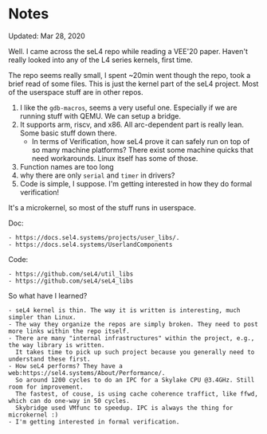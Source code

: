 # Notes

Updated: Mar 28, 2020

Well. I came across the seL4 repo while reading a VEE'20 paper.
Haven't really looked into any of the L4 series kernels, first time.

The repo seems really small, I spent ~20min went though the repo, took a brief read of some files. This is just the kernel part of the seL4 project. Most of the userspace stuff are in other repos.

1. I like the `gdb-macros`, seems a very useful one. Especially if we are running stuff with QEMU. We can setup a bridge.
2. It supports arm, riscv, and x86. All arc-dependent part is really lean. Some basic stuff down there.
     - In terms of Verification, how seL4 prove it can safely run on top of so many machine platforms? There exist some machine quicks that need workarounds. Linux itself has some of those.
3. Function names are too long
4. why there are only `serial` and `timer` in drivers?
5. Code is simple, I suppose. I'm getting interested in how they do formal verification!

It's a microkernel, so most of the stuff runs in userspace.

Doc:

    - https://docs.sel4.systems/projects/user_libs/.
    - https://docs.sel4.systems/UserlandComponents
Code:

    - https://github.com/seL4/util_libs
    - https://github.com/seL4/seL4_libs

So what have I learned?

    - seL4 kernel is thin. The way it is written is interesting, much simpler than Linux.
    - The way they organize the repos are simply broken. They need to post more links within the repo itself.
    - There are many "internal infrastructures" within the project, e.g., the way library is written.
      It takes time to pick up such project because you generally need to understand these first.
    - How seL4 performs? They have a web:https://sel4.systems/About/Performance/.
      So around 1200 cycles to do an IPC for a Skylake CPU @3.4GHz. Still room for improvement.
      The fastest, of couse, is using cache coherence traffict, like ffwd, which can do one-way in 50 cycles.
      Skybridge used VMfunc to speedup. IPC is always the thing for microkernel :)
    - I'm getting interested in formal verification.

